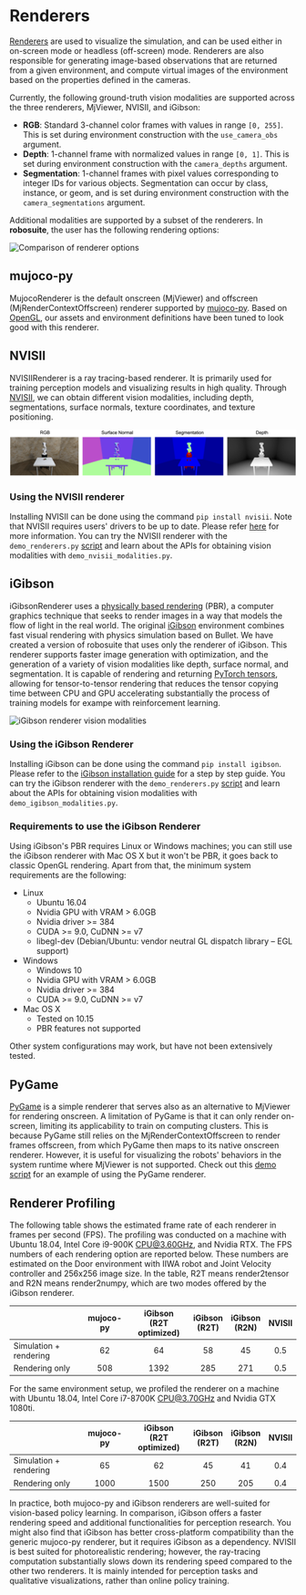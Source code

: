 # Renderers

[Renderers](../source/robosuite.renderers) are used to visualize the simulation, and can be used either in on-screen mode or headless (off-screen) mode. Renderers are also responsible for generating image-based observations that are returned from a given environment, and compute virtual images of the environment based on the properties defined in the cameras.

Currently, the following ground-truth vision modalities are supported across the three renderers, MjViewer, NVISII, and iGibson:

- **RGB**: Standard 3-channel color frames with values in range `[0, 255]`. This is set during environment construction with the `use_camera_obs` argument.
- **Depth**: 1-channel frame with normalized values in range `[0, 1]`. This is set during environment construction with the `camera_depths` argument.
- **Segmentation**: 1-channel frames with pixel values corresponding to integer IDs for various objects. Segmentation can
    occur by class, instance, or geom, and is set during environment construction with the `camera_segmentations` argument.

Additional modalities are supported by a subset of the renderers. In **robosuite**, the user has the following rendering options:

![Comparison of renderer options](../images/renderers/renderers.png "Comparison of renderer options")

## mujoco-py

MujocoRenderer is the default onscreen (MjViewer) and offscreen (MjRenderContextOffscreen) renderer supported by [mujoco-py](https://openai.github.io/mujoco-py/build/html/reference.html#mjviewer-3d-rendering). Based on [OpenGL](https://www.opengl.org/), our assets and environment definitions have been tuned to look good with this renderer.

## NVISII
NVISIIRenderer is a ray tracing-based renderer. It is primarily used for training perception models and visualizing results in high quality. Through [NVISII](https://github.com/owl-project/NVISII), we can obtain different vision modalities, including depth, segmentations, surface normals, texture coordinates, and texture positioning.

![NVISII renderer vision modalities](../images/renderers/vision_modalities_nvisii.png "NVISII renderer vision modalities")

### Using the NVISII renderer
Installing NVISII can be done using the command `pip install nvisii`. Note that NVISII requires users' drivers to be up to date. Please refer [here](https://github.com/owl-project/NVISII) for more information. You can try the NVISII renderer with the `demo_renderers.py` [script](../demos.html#rendering-options) and learn about the APIs for obtaining vision modalities with `demo_nvisii_modalities.py`.

## iGibson
iGibsonRenderer uses a [physically based rendering](https://en.wikipedia.org/wiki/Physically_based_rendering) (PBR), a computer graphics technique that seeks to render images in a way that models the flow of light in the real world. The original [iGibson](http://svl.stanford.edu/igibson/) environment combines fast visual rendering with physics simulation based on Bullet. We have created a version of robosuite that uses only the renderer of iGibson. This renderer supports faster image generation with optimization, and the generation of a variety of vision modalities like depth, surface normal, and segmentation. It is capable of rendering and returning [PyTorch tensors](https://pytorch.org/docs/stable/tensors.html), allowing for tensor-to-tensor rendering that reduces the tensor copying time between CPU and GPU accelerating substantially the process of training models for exampe with reinforcement learning. 

![iGibson renderer vision modalities](../images/renderers/vision_modalities_igibson.png "iGibson renderer vision modalities")

### Using the iGibson Renderer
Installing iGibson can be done using the command `pip install igibson`. Please refer to the [iGibson installation guide](http://svl.stanford.edu/igibson/docs/installation.html) for a step by step guide. You can try the iGibson renderer with the `demo_renderers.py` [script](../demos.html#rendering-options) and learn about the APIs for obtaining vision modalities with `demo_igibson_modalities.py`.

### Requirements to use the iGibson Renderer

Using iGibson's PBR requires Linux or Windows machines; you can still use the iGibson renderer with Mac OS X but it won't be PBR, it goes back to classic OpenGL rendering. Apart from that, the minimum system requirements are the following:

- Linux
  - Ubuntu 16.04
  - Nvidia GPU with VRAM > 6.0GB
  - Nvidia driver >= 384
  - CUDA >= 9.0, CuDNN >= v7
  - libegl-dev (Debian/Ubuntu: vendor neutral GL dispatch library – EGL support)
- Windows
  - Windows 10
  - Nvidia GPU with VRAM > 6.0GB
  - Nvidia driver >= 384
  - CUDA >= 9.0, CuDNN >= v7
- Mac OS X
  - Tested on 10.15
  - PBR features not supported

Other system configurations may work, but have not been extensively tested.

## PyGame

[PyGame](https://www.pygame.org/news) is a simple renderer that serves also as an alternative to MjViewer for rendering onscreen. A limitation of PyGame is that it can only render on-screen, limiting its applicability to train on computing clusters. This is because PyGame still relies on the MjRenderContextOffscreen to render frames offscreen, from which PyGame then maps to its native onscreen renderer. However, it is useful for visualizing the robots' behaviors in the system runtime where MjViewer is not supported. Check out this [demo script](../demos.html#pygame-renderer) for an example of using the PyGame renderer.

## Renderer Profiling
The following table shows the estimated frame rate of each renderer in frames per second (FPS). The profiling was conducted on a machine with Ubuntu 18.04, Intel Core i9-900K CPU@3.60GHz, and Nvidia RTX. The FPS numbers of each rendering option are reported below. These numbers are estimated on the Door environment with IIWA robot and Joint Velocity controller and 256x256 image size. In the table, R2T means render2tensor and R2N means render2numpy, which are two modes offered by the iGibson renderer.

|                   | mujoco-py | iGibson<br>(R2T optimized) | iGibson<br>(R2T) | iGibson<br>(R2N) | NVISII |
|-------------------|:---------:|:---------------------------------:|:-----------------------:|:----------------------:|:------:|
| Simulation + rendering | 62 | 64 | 58 | 45 | 0.5 |
| Rendering only         | 508 | 1392 | 285 | 271 | 0.5 |


For the same environment setup, we profiled the renderer on a machine with Ubuntu 18.04, Intel Core i7-8700K CPU@3.70GHz 
and Nvidia GTX 1080ti.

|                   | mujoco-py | iGibson<br>(R2T optimized) | iGibson<br>(R2T) | iGibson<br>(R2N) | NVISII |
|-------------------|:---------:|:---------------------------------:|:-----------------------:|:----------------------:|:------:|
| Simulation + rendering | 65 | 62 | 45 | 41 | 0.4 |
| Rendering only         | 1000 | 1500 | 250 | 205 | 0.4 |

In practice, both mujoco-py and iGibson renderers are well-suited for vision-based policy learning. In comparison, iGibson offers a faster rendering speed and additional functionalities for perception research. You might also find that iGibson has better cross-platform compatibility than the generic mujoco-py renderer, but it requires iGibson as a dependency. NVISII is best suited for photorealistic rendering; however, the ray-tracing computation substantially slows down its rendering speed compared to the other two renderers. It is mainly intended for perception tasks and qualitative visualizations, rather than online policy training.
